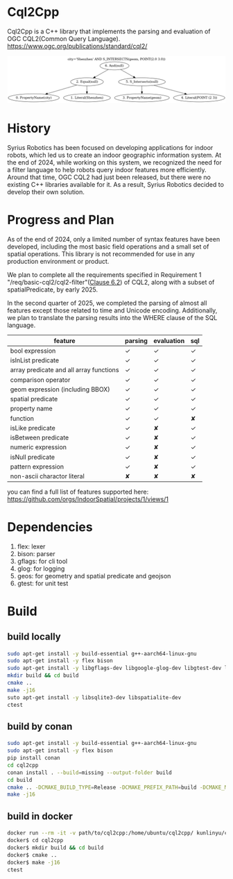 # Cql2Cpp
Cql2Cpp is a C++ library that implements the parsing and evaluation of OGC CQL2(Common Query Language).
https://www.ogc.org/publications/standard/cql2/

![demo image](demo.png)

# History
Syrius Robotics has been focused on developing applications for indoor robots, which led us to create an indoor geographic information system. At the end of 2024, while working on this system, we recognized the need for a filter language to help robots query indoor features more efficiently. Around that time, OGC CQL2 had just been released, but there were no existing C++ libraries available for it. As a result, Syrius Robotics decided to develop their own solution.

# Progress and Plan
As of the end of 2024, only a limited number of syntax features have been developed, including the most basic field operations and a small set of spatial operations. This library is not recommended for use in any production environment or product.

We plan to complete all the requirements specified in Requirement 1 "/req/basic-cql2/cql2-filter"([Clause 6.2](https://docs.ogc.org/is/21-065r2/21-065r2.html#basic-cql2_filter-expression)) of CQL2, along with a subset of spatialPredicate, by early 2025.

In the second quarter of 2025, we completed the parsing of almost all features except those related to time and Unicode encoding. Additionally, we plan to translate the parsing results into the WHERE clause of the SQL language.

| feature | parsing | evaluation | sql |
| ---- | ---- | ---- | ---- |
| bool expression | &check; | &check; | &check; |
| isInList predicate | &check; | &check; | &check; |
| array predicate and all array functions | &check; | &check; | &check; |
| comparison operator | &check; | &check; | &check; |
| geom expression (including BBOX) | &check; | &check; | &check; |
| spatial predicate | &check; | &check; | &check; |
| property name | &check; | &check; | &check; |
| function | &check; | &check; | &#10008; |
| isLike predicate | &check; | &#10008; | &check; |
| isBetween predicate | &check; | &#10008; | &check; |
| numeric expression | &check; | &#10008; | &check; |
| isNull predicate | &check; | &#10008; | &check; |
| pattern expression | &check; | &#10008; | &check; |
| non-ascii charactor literal | &#10008; | &#10008; | &#10008; |

you can find a full list of features supported here:
https://github.com/orgs/IndoorSpatial/projects/1/views/1

# Dependencies
1. flex: lexer
2. bison: parser
3. gflags: for cli tool
4. glog: for logging
5. geos: for geometry and spatial predicate and geojson
6. gtest: for unit test

# Build

## build locally
```bash
sudo apt-get install -y build-essential g++-aarch64-linux-gnu
sudo apt-get install -y flex bison
sudo apt-get install -y libgflags-dev libgoogle-glog-dev libgtest-dev libgeos++-dev
mkdir build && cd build
cmake ..
make -j16
suto apt-get install -y libsqlite3-dev libspatialite-dev
ctest

```

## build by conan
```bash
sudo apt-get install -y build-essential g++-aarch64-linux-gnu
sudo apt-get install -y flex bison
pip install conan
cd cql2cpp
conan install . --build=missing --output-folder build
cd build
cmake .. -DCMAKE_BUILD_TYPE=Release -DCMAKE_PREFIX_PATH=build -DCMAKE_MODULE_PATH=build
make -j16
```

## build in docker
```bash
docker run --rm -it -v path/to/cql2cpp:/home/ubuntu/cql2cpp/ kunlinyu/cql2cpp:latest bash
docker$ cd cql2cpp
docker$ mkdir build && cd build
docker$ cmake ..
docker$ make -j16
ctest
```

